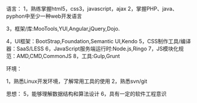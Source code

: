 语言：
1，熟练掌握html5，css3，javascript，ajax
2，掌握PHP、java、pyphon中至少一种web开发语言

3，框架/库:MooTools,YUI,Angular,jQuery,Dojo.

4，UI框架：BootStrap,Foundation,Semantic UI,Kendo
5，CSS制作工具/编译器：SaaS/LESS
6，JavaScript服务端运行时:Node.js,Ringo
7，JS模块化规范：AMD,CMD,CommonJS
8，工具:Gulp,Grunt

环境：

1，熟悉Linux开发环境，了解常用工具的使用
2，熟悉svn/git

思想：
5，能够理解数据结构和算法设计
6，具有一定的软件工程意识
